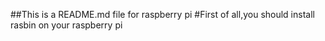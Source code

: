 ##This is a README.md file for raspberry pi
#First of all,you should install rasbin on your raspberry pi
